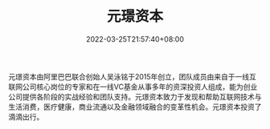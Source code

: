 ﻿---
weight: 
title: "元璟资本"
description: "元璟资本由阿里巴巴联合创始人吴泳铭于2015年创立，团队成员由来自于一线互联网公司核心岗位的专家和在一线VC基金从事多年的资深投资人组成，能为创业公司提供各阶段的实战经验和..."
date: 2022-03-25T21:57:40+08:00
lastmod: 2022-03-25T16:45:40+08:00
draft: false
authors: ["Metabd"]
featuredImage: "yuanziben.jpg"
link: ""
tags: ["投资机构","元璟资本"]
categories: ["navigation"]
navigation: ["投资机构"]
lightgallery: true
toc: true
pinned: false
recommend: false
recommend1: false
---
元璟资本由阿里巴巴联合创始人吴泳铭于2015年创立，团队成员由来自于一线互联网公司核心岗位的专家和在一线VC基金从事多年的资深投资人组成，能为创业公司提供各阶段的实战经验和团队支持。元璟资本致力于发现和帮助互联网技术与生活消费，医疗健康，商业流通以及金融领域融合的变革性机会。元璟资本投资了滴滴出行。
